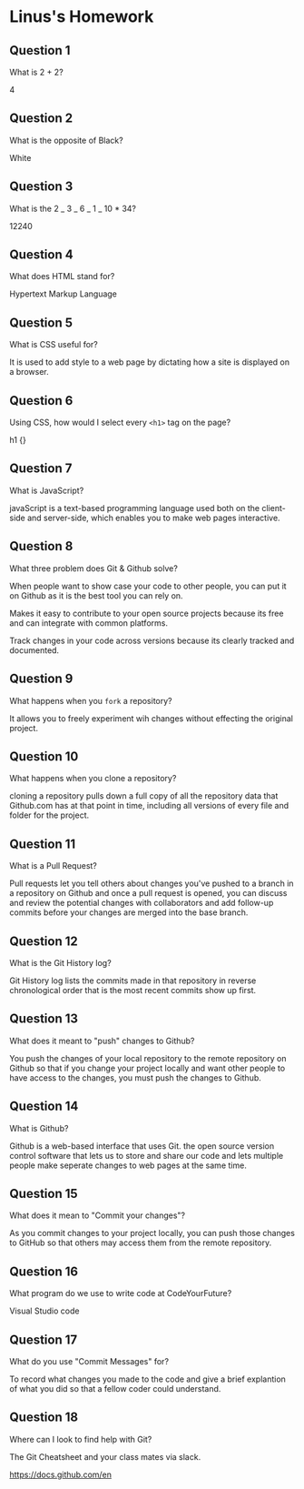 # Linus's Homework

## Question 1

What is 2 + 2?

4

## Question 2

What is the opposite of Black?

White

## Question 3

What is the 2 _ 3 _ 6 _ 1 _ 10 \* 34?

12240

## Question 4

What does HTML stand for?

Hypertext Markup Language

## Question 5

What is CSS useful for?

It is used to add style to a web page by dictating how a site is displayed on a browser.

## Question 6

Using CSS, how would I select every `<h1>` tag on the page?

h1 {}

## Question 7

What is JavaScript?

javaScript is a text-based programming language used both on the client-side and server-side, which enables you to make web pages interactive.

## Question 8

What three problem does Git & Github solve?

When people want to show case your code to other people, you can put it on Github as it is the best tool you can rely on.

Makes it easy to contribute to your open source projects because its free and can integrate with common platforms.

Track changes in your code across versions because its clearly tracked and documented.

## Question 9

What happens when you `fork` a repository?

It allows you to freely experiment wih changes without effecting the original project.

## Question 10

What happens when you clone a repository?

cloning a repository pulls down a full copy of all the repository data that Github.com has at that point in time, including all versions of every file and folder for the project.

## Question 11

What is a Pull Request?

Pull requests let you tell others about changes you've pushed to a branch in a repository on Github and once a pull request is opened, you can discuss and review the potential changes with collaborators and add follow-up commits before your changes are merged into the base branch.

## Question 12

What is the Git History log?

Git History log lists the commits made in that repository in reverse chronological order that is the most recent commits show up first.

## Question 13

What does it meant to "push" changes to Github?

You push the changes of your local repository to the remote repository on Github so that if you change your project locally and want other people to have access to the changes, you must push the changes to Github.

## Question 14

What is Github?

Github is a web-based interface that uses Git. the open source version control software that lets us to store and share our code and lets multiple people make seperate changes to web pages at the same time.

## Question 15

What does it mean to "Commit your changes"?

As you commit changes to your project locally, you can push those changes to GitHub so that others may access them from the remote repository.

## Question 16

What program do we use to write code at CodeYourFuture?

Visual Studio code

## Question 17

What do you use "Commit Messages" for?

To record what changes you made to the code and give a brief explantion of what you did so that a fellow coder could understand.

## Question 18

Where can I look to find help with Git?

The Git Cheatsheet and your class mates via slack.

https://docs.github.com/en
